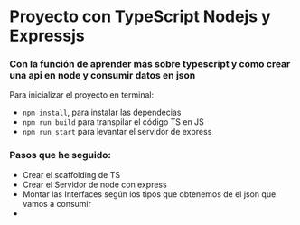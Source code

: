 # Proyecto con TypeScript Nodejs y Expressjs

### Con la función de aprender más sobre typescript y como crear una api en node y consumir datos en json

Para inicializar el proyecto en terminal:

- `npm install`, para instalar las dependecias
- `npm run build` para transpilar el código TS en JS
- `npm run start` para levantar el servidor de express

### Pasos que he seguido:

- Crear el scaffolding de TS
- Crear el Servidor de node con express
- Montar las Interfaces según los tipos que obtenemos de el json que vamos a consumir
-
